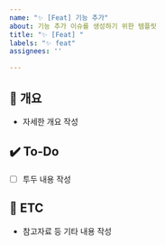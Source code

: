 ```yaml
---
name: "✨ [Feat] 기능 추가"
about: 기능 추가 이슈를 생성하기 위한 템플릿
title: "✨ [Feat] "
labels: "✨ feat"
assignees: ''

---
```


## 📝 개요
- 자세한 개요 작성

## ✔️ To-Do
- [ ] 투두 내용 작성

## 👀 ETC
- 참고자료 등 기타 내용 작성

